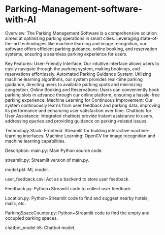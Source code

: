 # Parking-Management-software-with-AI

Overview:
The Parking Management Software is a comprehensive solution aimed at optimizing parking operations in smart cities. Leveraging state-of-the-art technologies like machine learning and image recognition, our software offers efficient parking guidance, online booking, and reservation systems, ensuring a seamless parking experience for users.

Key Features:
User-Friendly Interface: Our intuitive interface allows users to easily navigate through the parking system, making bookings, and reservations effortlessly.
Automated Parking Guidance System: Utilizing machine learning algorithms, our system provides real-time parking guidance, directing users to available parking spots and minimizing congestion.
Online Booking and Reservations: Users can conveniently book parking slots in advance through our online platform, ensuring a hassle-free parking experience.
Machine Learning for Continuous Improvement: Our system continuously learns from user feedback and parking data, improving its performance and enhancing user satisfaction over time.
Chatbots for User Assistance: Integrated chatbots provide instant assistance to users, addressing queries and providing guidance on parking-related issues.

Technology Stack:
Frontend: Streamlit for building interactive machine-learning interfaces.
Machine Learning: OpenCV for image recognition and machine learning capabilities.

Description:
main.py: Main Python source code.

streamlit.py: Streamlit version of main.py.

model.pkl: ML model.

user_feedback.csv: Act as a backend to store user feedback.

Feedback.py: Python+Streamlit code to collect user feedback.

Location.py: Python+Streamlit code to find and suggest nearby hotels, malls, etc.

ParkingSpaceCounter.py: Python+Streamlit code to find the empty and occupied parking spaces.

chatbot_model.h5: Chatbot model.

